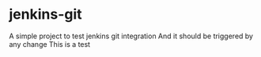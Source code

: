 # jenkins-git

A simple project to test jenkins git integration
And it should be triggered by any change
This is a test
